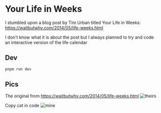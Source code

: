 # Your Life in Weeks

I stumbled upon a blog post by Tim Urban titled Your Life in Weeks: https://waitbutwhy.com/2014/05/life-weeks.html

I don't know what it is about the post but I always planned to try and code an interactive version of the life calendar

## Dev

```sh
pnpm run dev
```

## Pics

The original from https://waitbutwhy.com/2014/05/life-weeks.html
![theirs](https://github.com/user-attachments/assets/ebbe508f-9dfe-41a9-99a4-95c4fef67d64)

Copy cat in code
![mine](https://github.com/user-attachments/assets/466b0952-a4f3-4aa9-9721-1144e0528e4e)
